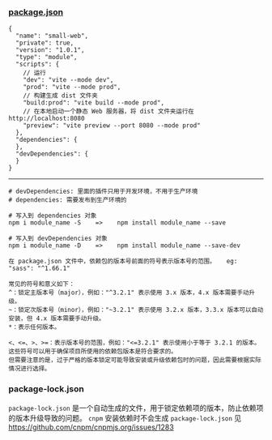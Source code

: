 ### [package.json](../package.json)

```
{
  "name": "small-web",
  "private": true,
  "version": "1.0.1",
  "type": "module",
  "scripts": {
    // 运行
    "dev": "vite --mode dev",
    "prod": "vite --mode prod",
    // 构建生成 dist 文件夹
    "build:prod": "vite build --mode prod",
    // 在本地启动一个静态 Web 服务器，将 dist 文件夹运行在 http://localhost:8080
    "preview": "vite preview --port 8080 --mode prod"
  },
  "dependencies": {
  },
  "devDependencies": {
  }
}
```

---

```
# devDependencies: 里面的插件只用于开发环境，不用于生产环境 
# dependencies: 需要发布到生产环境的

# 写入到 dependencies 对象
npm i module_name -S    =>    npm install module_name --save

# 写入到 devDependencies 对象
npm i module_name -D    =>    npm install module_name --save-dev
```

```
在 package.json 文件中，依赖包的版本号前面的符号表示版本号的范围。   eg: "sass": "^1.66.1"

常见的符号和意义如下：
^：锁定主版本号（major），例如："^3.2.1" 表示使用 3.x 版本，4.x 版本需要手动升级。
~：锁定次版本号（minor），例如："~3.2.1" 表示使用 3.2.x 版本，3.3.x 版本可以自动安装，但 4.x 版本需要手动升级。
*：表示任何版本。

<、<=、>、>=：表示版本号的范围，例如："<=3.2.1" 表示使用小于等于 3.2.1 的版本。
这些符号可以用于确保项目所使用的依赖包版本是符合要求的。
但需要注意的是，过于严格的版本锁定可能导致安装或升级依赖包时的问题，因此需要根据实际情况进行选择。
```

### package-lock.json

`package-lock.json` 是一个自动生成的文件，用于锁定依赖项的版本，防止依赖项的版本升级导致的问题。
`cnpm` 安装依赖时不会生成 `package-lock.json` 见 https://github.com/cnpm/cnpmjs.org/issues/1283
